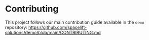 # Contributing

This project follows our main contribution guide available in the `demo` repository:
https://github.com/spacelift-solutions/demo/blob/main/CONTRIBUTING.md